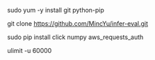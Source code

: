 sudo yum -y install git python-pip

git clone https://github.com/MincYu/infer-eval.git

sudo pip install click numpy aws_requests_auth

ulimit -u 60000